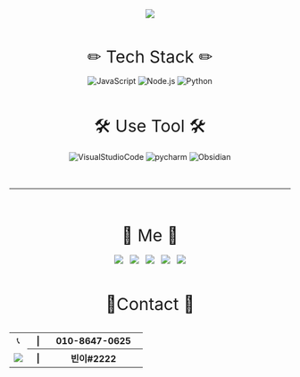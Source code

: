 <div  align="center" style="user-select:none">
	 <img src="https://capsule-render.vercel.app/api?type=Waving&color=51FFC2&text=Welcome&desc=IamBeen22%27s%20Github&height=300&fontAlignY=40&descAlign=64&descAlignY=54&fontColor=ffff">
	<br>
	<br>
	<br>
	<br>
	<div><div style="font-size:30px;">✏ Tech Stack ✏</div>
		<br>
		<img alt="JavaScript" src ="https://img.shields.io/badge/JavaScript-F7DF1E.svg?&style=for-the-badge&logo=JavaScript&logoColor=black"/>
		<img alt="Node.js" src ="https://img.shields.io/badge/Node.js-339933.svg?&style=for-the-badge&logo=node.js&logoColor=black"/>
		<img alt="Python" src ="https://img.shields.io/badge/Python-3776AB.svg?&style=for-the-badge&logo=Python&logoColor=white"/>
	</div>
	<br>
	<br>
	<br>
	<div><div style="font-size:30px;">🛠 Use Tool 🛠</div>
		<br>
		<img alt="VisualStudioCode" src ="https://img.shields.io/badge/Visualstudiocode-white.svg?&style=for-the-badge&logo=visualstudiocode&logoColor=007ACC"/>
		<img alt="pycharm" src ="https://img.shields.io/badge/pycharm-white.svg?&style=for-the-badge&logo=pycharm&logoColor=000000"/>
		<img alt="Obsidian" src ="https://img.shields.io/badge/Obsidian-white.svg?&style=for-the-badge&logo=Obsidian&logoColor=483699"/>
	</div>
	<br>
	<br>
	<hr>
	<br>
	<br>
	<br>
	<div><div style="font-size:30px;">🍒 Me 🍒</div>
		<br>
		<a href="https://www.youtube.com/channel/UCRkfUteYl20_D9AFqbL8rTA" target="_blank"><img src="https://img.shields.io/badge/YouTube-ff0000?style=flat-square&logo=Youtube&logoColor=white"/></a>&nbsp;&nbsp;
		<a href="https://open.kakao.com/me/IamBeen22" target="_blank"><img src="https://img.shields.io/badge/Kakao Talk-FFCD00?style=flat-square&logo=KaKaoTalk&logoColor=3B1E1E"/></a>&nbsp;&nbsp;
		<a href="https://discord.gg/ME9mgd3Hhr" target="_blank"><img src="https://img.shields.io/badge/Discord-5865F2?style=flat-square&logo=Discord&logoColor=white"/></a>&nbsp;&nbsp;
		<a href="https://www.twitch.tv/iambeen22" target="_blank"><img src="https://img.shields.io/badge/Twitch-9146FF?style=flat-square&logo=Twitch&logoColor=white"/></a>&nbsp;&nbsp;
		<a href="https://www.instagram.com/iambeen22/" target="_blank"><img src="https://img.shields.io/badge/Instagram-E4405F?style=flat-square&logo=instagram&logoColor=white"/></a>
	</div>
	<br>
	<br>
	<br>
	<div><div style="font-size:30px;">📝Contact 📝</div>
		<br>
		<table>
			<tr id="call-number" align="center">
			    <td>📞</td>
			    <th>&nbsp;&nbsp;|</th>
			    <th>&nbsp;&nbsp;&nbsp;010-8647-0625&nbsp;&nbsp;&nbsp;</th>
			</tr>
			<tr id="discord-tag" align="center">
			    <td><img src="https://cdn.simpleicons.org/discord/white" /></td>
			    <th>&nbsp;&nbsp;|</th>
			    <th >빈이#2222</th>
			</tr>
		</table>
	</div>
</div>
